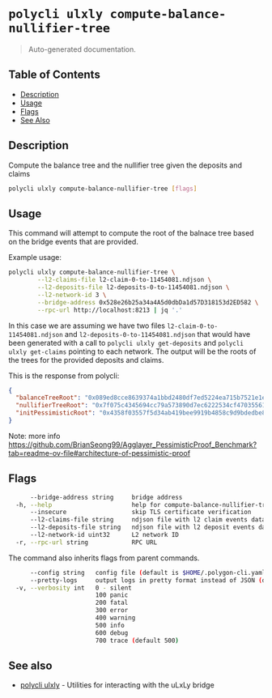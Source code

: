 # `polycli ulxly compute-balance-nullifier-tree`

> Auto-generated documentation.

## Table of Contents

- [Description](#description)
- [Usage](#usage)
- [Flags](#flags)
- [See Also](#see-also)

## Description

Compute the balance tree and the nullifier tree given the deposits and claims

```bash
polycli ulxly compute-balance-nullifier-tree [flags]
```

## Usage

This command will attempt to compute the root of the balnace tree based on the bridge
events that are provided.

Example usage:

```bash
polycli ulxly compute-balance-nullifier-tree \
        --l2-claims-file l2-claim-0-to-11454081.ndjson \
        --l2-deposits-file l2-deposits-0-to-11454081.ndjson \
        --l2-network-id 3 \
        --bridge-address 0x528e26b25a34a4A5d0dbDa1d57D318153d2ED582 \
        --rpc-url http://localhost:8213 | jq '.'
```

In this case we are assuming we have two files
`l2-claim-0-to-11454081.ndjson` and `l2-deposits-0-to-11454081.ndjson` that would have been generated
with a call to `polycli ulxly get-deposits` and `polycli ulxly get-claims` pointing to each network.
The output will be the roots of the trees for the provided deposits and claims.

This is the response from polycli:

```json
{
  "balanceTreeRoot": "0x089ed8cce8639374a1bbd2480df7ed5224ea715b7521e1e2de549a6def791757",
  "nullifierTreeRoot": "0x7f075c4345694cc79a573890d7ec6222534cf470355611801104be0c8bf972c4",
  "initPessimisticRoot": "0x4358f03557f5d34ab419bee9919b4858c9d9bdedbe8e7ce7fb78ff9c4bc65676"
}
```

Note: more info https://github.com/BrianSeong99/Agglayer_PessimisticProof_Benchmark?tab=readme-ov-file#architecture-of-pessimistic-proof
## Flags

```bash
      --bridge-address string     bridge address
  -h, --help                      help for compute-balance-nullifier-tree
      --insecure                  skip TLS certificate verification
      --l2-claims-file string     ndjson file with l2 claim events data
      --l2-deposits-file string   ndjson file with l2 deposit events data
      --l2-network-id uint32      L2 network ID
  -r, --rpc-url string            RPC URL
```

The command also inherits flags from parent commands.

```bash
      --config string   config file (default is $HOME/.polygon-cli.yaml)
      --pretty-logs     output logs in pretty format instead of JSON (default true)
  -v, --verbosity int   0 - silent
                        100 panic
                        200 fatal
                        300 error
                        400 warning
                        500 info
                        600 debug
                        700 trace (default 500)
```

## See also

- [polycli ulxly](polycli_ulxly.md) - Utilities for interacting with the uLxLy bridge
